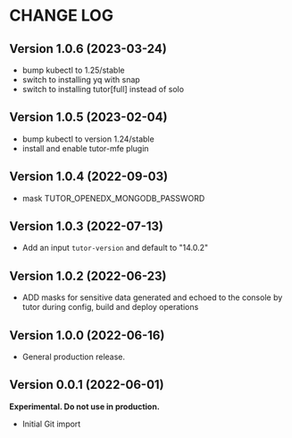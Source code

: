 # CHANGE LOG

## Version 1.0.6 (2023-03-24)

- bump kubectl to 1.25/stable
- switch to installing yq with snap
- switch to installing tutor[full] instead of solo

## Version 1.0.5 (2023-02-04)

- bump kubectl to version 1.24/stable
- install and enable tutor-mfe plugin

## Version 1.0.4 (2022-09-03)

- mask TUTOR_OPENEDX_MONGODB_PASSWORD

## Version 1.0.3 (2022-07-13)

- Add an input `tutor-version` and default to "14.0.2"

## Version 1.0.2 (2022-06-23)

- ADD masks for sensitive data generated and echoed to the console by tutor during config, build and deploy operations

## Version 1.0.0 (2022-06-16)

- General production release.

## Version 0.0.1 (2022-06-01)

**Experimental. Do not use in production.**

- Initial Git import
